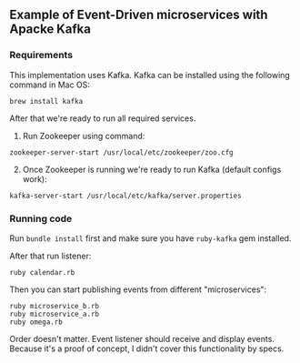 ## Example of Event-Driven microservices with Apacke Kafka

### Requirements

This implementation uses Kafka.
Kafka can be installed using the following command in Mac OS:

```
brew install kafka
```

After that we're ready to run all required services.

1. Run Zookeeper using command:

```
zookeeper-server-start /usr/local/etc/zookeeper/zoo.cfg
```

2. Once Zookeeper is running we're ready to run Kafka (default configs work):

```
kafka-server-start /usr/local/etc/kafka/server.properties
```

### Running code

Run `bundle install` first and make sure you have `ruby-kafka` gem installed.

After that run listener:

```
ruby calendar.rb
```

Then you can start publishing events from different "microservices":

```
ruby microservice_b.rb
ruby microservice_a.rb
ruby omega.rb
```

Order doesn't matter. Event listener should receive and display events.
Because it's a proof of concept, I didn't cover this functionality by specs.
